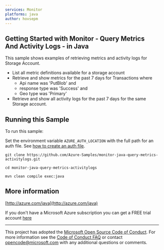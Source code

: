 ```yaml
---
services: Monitor
platforms: java
author: hovsepm
---
```


## Getting Started with Monitor - Query Metrics And Activity Logs - in Java ##


  This sample shows examples of retrieving metrics and activity logs for Storage Account.
   - List all metric definitions available for a storage account
   - Retrieve and show metrics for the past 7 days for Transactions where
     - Api name was 'PutBlob' and
     - response type was 'Success' and
     - Geo type was 'Primary'
   -  Retrieve and show all activity logs for the past 7 days for the same Storage account.
 

## Running this Sample ##

To run this sample:

Set the environment variable `AZURE_AUTH_LOCATION` with the full path for an auth file. See [how to create an auth file](https://github.com/Azure/azure-libraries-for-java/blob/master/AUTH.md).

    git clone https://github.com/Azure-Samples/monitor-java-query-metrics-activitylogs.git

    cd monitor-java-query-metrics-activitylogs

    mvn clean compile exec:java

## More information ##

[http://azure.com/java](http://azure.com/java)

If you don't have a Microsoft Azure subscription you can get a FREE trial account [here](http://go.microsoft.com/fwlink/?LinkId=330212)

---

This project has adopted the [Microsoft Open Source Code of Conduct](https://opensource.microsoft.com/codeofconduct/). For more information see the [Code of Conduct FAQ](https://opensource.microsoft.com/codeofconduct/faq/) or contact [opencode@microsoft.com](mailto:opencode@microsoft.com) with any additional questions or comments.